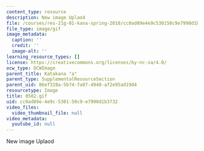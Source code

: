 ```yaml
---
content_type: resource
description: New image Uplaod
file: /courses/res-21g-01-kana-spring-2010/cc0ad89e4e9c530150c9e7990d1b3732_0502.gif
file_type: image/gif
image_metadata:
  caption: ''
  credit: ''
  image-alt: ''
learning_resource_types: []
license: https://creativecommons.org/licenses/by-nc-sa/4.0/
ocw_type: OCWImage
parent_title: Katakana "a"
parent_type: SupplementalResourceSection
parent_uid: 86ef328a-5b74-fa07-4940-af2e95ad19d4
resourcetype: Image
title: 0502.gif
uid: cc0ad89e-4e9c-5301-50c9-e7990d1b3732
video_files:
  video_thumbnail_file: null
video_metadata:
  youtube_id: null
---
```

New image Uplaod